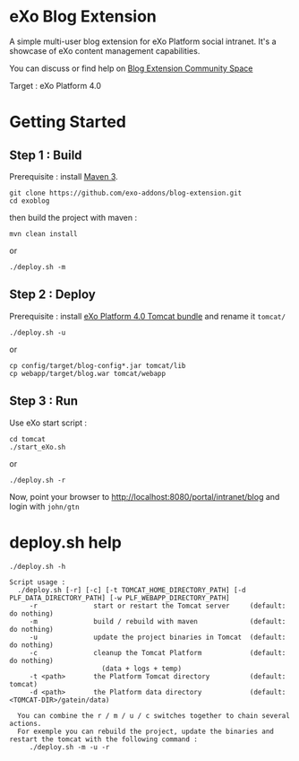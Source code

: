 eXo Blog Extension
===================

A simple multi-user blog extension for eXo Platform social intranet. 
It's a showcase of eXo content management capabilities. 

You can discuss or find help on [Blog Extension Community Space](http://community.exoplatform.com/portal/g/:spaces:blog_extension/)

Target : eXo Platform 4.0

Getting Started
===============

Step 1 :  Build 
----------------

Prerequisite : install [Maven 3](http://maven.apache.org/download.html).

    git clone https://github.com/exo-addons/blog-extension.git
    cd exoblog

then build the project with maven :

    mvn clean install

or

    ./deploy.sh -m


Step 2 : Deploy 
---------------

Prerequisite : install [eXo Platform 4.0 Tomcat bundle](http://www.exoplatform.com/company/en/download-exo-platform) and rename it `tomcat/`

    ./deploy.sh -u


or

    cp config/target/blog-config*.jar tomcat/lib
    cp webapp/target/blog.war tomcat/webapp

Step 3 : Run
------------

Use eXo start script :

    cd tomcat 
    ./start_eXo.sh

or

    ./deploy.sh -r

Now, point your browser to [http://localhost:8080/portal/intranet/blog](http://localhost:8080/portal/intranet/blog) and login with `john/gtn`

deploy.sh help
===============

    ./deploy.sh -h

    Script usage :
      ./deploy.sh [-r] [-c] [-t TOMCAT_HOME_DIRECTORY_PATH] [-d PLF_DATA_DIRECTORY_PATH] [-w PLF_WEBAPP_DIRECTORY_PATH]
         -r              start or restart the Tomcat server     (default: do nothing)
         -m              build / rebuild with maven             (default: do nothing)
         -u              update the project binaries in Tomcat  (default: do nothing)
         -c              cleanup the Tomcat Platform            (default: do nothing)
                           (data + logs + temp)
         -t <path>       the Platform Tomcat directory          (default: tomcat)
         -d <path>       the Platform data directory            (default: <TOMCAT-DIR>/gatein/data)

      You can combine the r / m / u / c switches together to chain several actions.
      For exemple you can rebuild the project, update the binaries and restart the tomcat with the following command :
         ./deploy.sh -m -u -r

